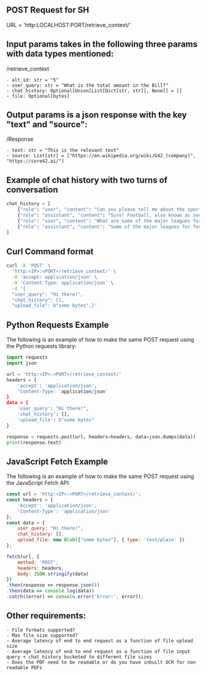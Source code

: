 ## POST Request for SH

URL = 'http:LOCALHOST:PORT/retrieve_context/'

## Input params takes in the following three params with data types mentioned:
/retrieve_context

	- alt_id: str = "5"
 	- user_query: str = "What is the total amount in the Bill?"
	- chat_history: Optional[Union[List[Dict[str, str]], None]] = []
	- file: Optional[bytes]

## Output params is a json response with the key "text" and "source":
/Response

	- text: str = "This is the relevant text"
 	- source: List[str] = ["https://en.wikipedia.org/wiki/G42_(company)", "https://core42.ai/"]

## Example of chat history with two turns of conversation
```python
chat_history = [
    {"role": "user", "content": "Can you please tell me about the sports football in brief."},
    {"role": "assistant", "content": "Sure! Football, also known as soccer, is a popular sport played all around the world. It involves two teams of 11 players each trying to score goals by kicking the ball into their opponent's net. The game is played on a rectangular field with goalposts at either end. The team that scores more goals during the match wins. Football can be quite physical, but it's mainly a game of skill, strategy, and teamwork. It has a huge global following and is considered the most popular sport in many countries."},
    {"role": "user", "content": "What are some of the major leagues for it?"},
    {"role": "assistant", "content": "Some of the major leagues for football include the English Premier League, La Liga (Spain), German Bundesliga, Serie A (Italy), and Ligue 1 (France). These leagues are home to some of the top football clubs in the world and attract a lot of attention from fans worldwide."}
]
```

## Curl Command format

```bash
curl -X 'POST' \
  'http:<IP>:<PORT>/retrieve_context/' \
  -H 'accept: application/json' \
  -H 'Content-Type: application/json' \
  -d '{
  "user_query": "Hi there!",
  "chat_history": [],
  "upload_file": b"some bytes",}'
```

## Python Requests Example

The following is an example of how to make the same POST request using the Python requests library:

```python
import requests
import json

url = 'http:<IP>:<PORT>/retrieve_context/'
headers = {
    'accept': 'application/json',
    'Content-Type: 'application/json'
}
data = {
    'user_query': "Hi there!",
    'chat_history': [],
    'upload_file': b"some bytes"
}

response = requests.post(url, headers=headers, data=json.dumps(data))
print(response.text)
```

## JavaScript Fetch Example

The following is an example of how to make the same POST request using the JavaScript Fetch API:

```javascript
const url = 'http:<IP>:<PORT>/retrieve_context/';
const headers = {
    'Accept': 'application/json',
    'Content-Type': 'application/json'
};
const data = {
    user_query: "Hi there!",
    chat_history: [],
    upload_file: new Blob(["some bytes"], { type: 'text/plain' })
};

fetch(url, {
    method: 'POST',
    headers: headers,
    body: JSON.stringify(data)
})
.then(response => response.json())
.then(data => console.log(data))
.catch((error) => console.error('Error:', error));
```

## Other requirements:

    - File formats supported?
    - Max file size supported?
    - Average latency of end to end request as a function of file upload size
    - Average latency of end to end request as a function of file input query + chat history bucketed to different file sizes
    - Does the PDF need to be readable or do you have inbuilt OCR for non readable PDFs
